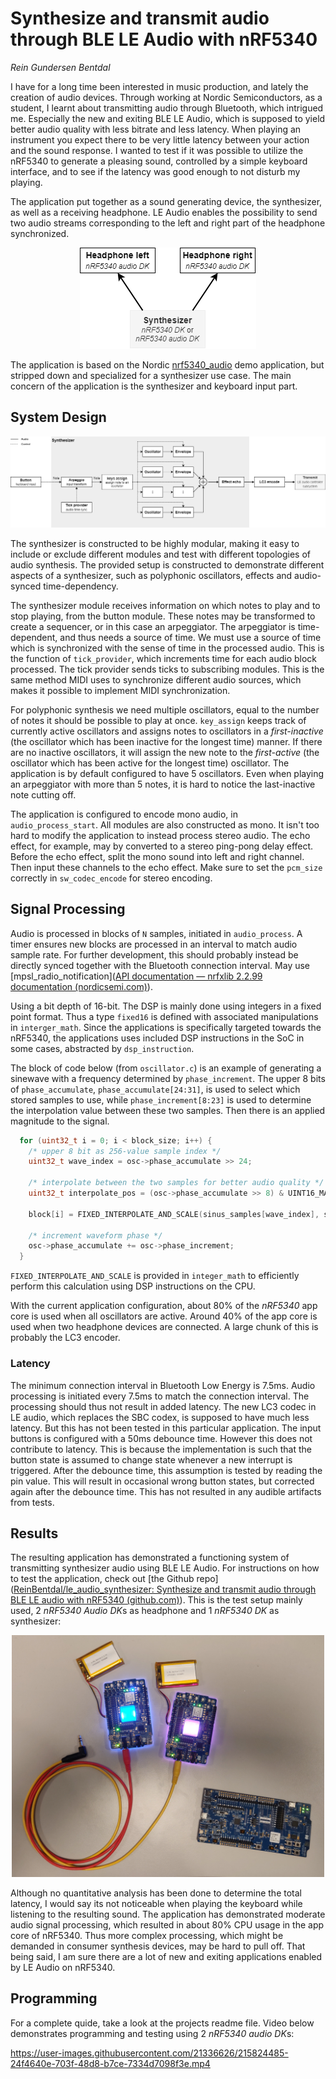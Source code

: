 # Synthesize and transmit audio through BLE LE Audio with nRF5340

*Rein Gundersen Bentdal*

I have for a long time been interested in music production, and lately the creation of audio devices. Through working at Nordic Semiconductors, as a student, I learnt about transmitting audio through Bluetooth, which intrigued me. Especially the new and exiting BLE LE Audio, which is supposed to yield better audio quality with less bitrate and less latency. When playing an instrument you expect there to be very little latency between your action and the sound response. I wanted to test if it was possible to utilize the nRF5340 to generate a pleasing sound, controlled by a simple keyboard interface,  and to see if the latency was good enough to not disturb my playing.

The application put together as a sound generating device, the synthesizer, as well as a receiving headphone. LE Audio enables the possibility to send two audio streams corresponding to the left and right part of the headphone synchronized.

<p align="center">
  <img src="./assets/devices.png" />
</p>

The application is based on the Nordic [nrf5340_audio](https://developer.nordicsemi.com/nRF_Connect_SDK/doc/latest/nrf/applications/nrf5340_audio/README.html) demo application, but stripped down and specialized for a synthesizer use case. The main concern of the application is the synthesizer and keyboard input part.

## System Design

<p align="center">
  <img src="./assets/synth_flowchart.png" />
</p>

The synthesizer is constructed to be highly modular, making it easy to include or exclude different modules and test with different topologies of audio synthesis. The provided setup is constructed to demonstrate different aspects of a synthesizer, such as polyphonic oscillators, effects and audio-synced time-dependency.

The synthesizer module receives information on which notes to play and to stop playing, from the button module. These notes may be transformed to create a sequencer, or in this case an arpeggiator. The arpeggiator is time-dependent, and thus needs a source of time. We must use a source of time which is synchronized with the sense of time in the processed audio. This is the function of `tick_provider`, which increments time for each audio block processed. The tick provider sends ticks to subscribing modules. This is the same method MIDI uses to synchronize different audio sources, which makes it possible to implement MIDI synchronization. 

For polyphonic synthesis we need multiple oscillators, equal to the number of notes it should be possible to play at once. `key_assign` keeps track of currently active oscillators and assigns notes to oscillators in a *first-inactive* (the oscillator which has been inactive for the longest time) manner. If there are no inactive oscillators, it will assign the new note to the *first-active* (the oscillator which has been active for the longest time) oscillator. The application is by default configured to have 5 oscillators. Even when playing an arpeggiator with more than 5 notes, it is hard to notice the last-inactive note cutting off.

The application is configured to encode mono audio, in `audio_process_start`. All modules are also constructed as mono.  It isn't too hard to modify the application to instead process stereo audio. The echo effect, for example, may by converted to a stereo ping-pong delay effect. Before the echo effect, split the mono sound into left and right channel. Then input these channels to the echo effect. Make sure to set the `pcm_size` correctly in `sw_codec_encode` for stereo encoding.

## Signal Processing

Audio is processed in blocks of `N` samples, initiated in `audio_process`. A timer ensures new blocks are processed in an interval to match audio sample rate. For further development, this should probably instead be directly synced together with the Bluetooth connection interval. May use [mpsl_radio_notification]([API documentation — nrfxlib 2.2.99 documentation (nordicsemi.com)](https://developer.nordicsemi.com/nRF_Connect_SDK/doc/latest/nrfxlib/mpsl/doc/api.html#c.mpsl_radio_notification_cfg_set)).

Using a bit depth of 16-bit. The DSP is mainly done using integers in a fixed point format. Thus a type `fixed16` is defined with associated manipulations in `interger_math`. Since the applications is specifically targeted towards the nRF5340, the applications uses included DSP instructions in the SoC in some cases, abstracted by `dsp_instruction`.

The block of code below (from `oscillator.c`) is an example of generating a sinewave with a frequency determined by `phase_increment`. The upper 8 bits of `phase_accumulate`, `phase_accumulate[24:31]`, is used to select which stored samples to use, while `phase_increment[8:23]` is used to determine the interpolation value between these two samples. Then there is an applied magnitude to the signal.

```c
  for (uint32_t i = 0; i < block_size; i++) {
    /* upper 8 bit as 256-value sample index */
    uint32_t wave_index = osc->phase_accumulate >> 24;

    /* interpolate between the two samples for better audio quality */
    uint32_t interpolate_pos = (osc->phase_accumulate >> 8) & UINT16_MAX;

    block[i] = FIXED_INTERPOLATE_AND_SCALE(sinus_samples[wave_index], sinus_samples[wave_index + 1], interpolate_pos, osc->magnitude);

    /* increment waveform phase */
    osc->phase_accumulate += osc->phase_increment;
  }
```

`FIXED_INTERPOLATE_AND_SCALE` is provided in `integer_math` to efficiently perform this calculation using DSP instructions on the CPU.

With the current application configuration, about 80% of the *nRF5340* app core is used when all oscillators are active. Around 40% of the app core is used when two headphone devices are connected. A large chunk of this is probably the LC3 encoder.

### Latency

The minimum connection interval in Bluetooth Low Energy is 7.5ms. Audio processing is initiated every 7.5ms to match the connection interval. The processing should thus not result in added latency. The new LC3 codec in LE audio, which replaces the SBC codex, is supposed to have much less latency. But this has not been tested in this particular application. The input buttons is configured with a 50ms debounce time. However this does not contribute to latency. This is because the implementation is such that the button state is assumed to change state whenever a new interrupt is triggered. After the debounce time, this assumption is tested by reading the pin value. This will result in occasional wrong button states, but corrected again after the debounce time. This has not resulted in any audible artifacts from tests.

## Results

The resulting application has demonstrated a functioning system of transmitting synthesizer audio using BLE LE Audio.  For instructions on how to test the application, check out [the Github repo]([ReinBentdal/le_audio_synthesizer: Synthesize and transmit audio through BLE LE audio with nRF5340 (github.com)](https://github.com/ReinBentdal/le_audio_synthesizer)).  This is the test setup mainly used, 2 *nRF5340 Audio DK*s as headphone and 1 *nRF5340 DK* as synthesizer:

<p align="center">
  <img width="500px" src="./assets/test_setup.jpg" />
</p>

Although no quantitative analysis has been done to determine the total latency, I would say its not noticeable when playing the keyboard while listening to the resulting sound. The application has demonstrated moderate audio signal processing, which resulted in about 80% CPU usage in the app core of nRF5340. Thus more complex processing, which might be demanded in consumer synthesis devices, may be hard to pull off. That being said, I am sure there are a lot of new and exiting applications enabled by LE Audio on nRF5340.

## Programming
For a complete quide, take a look at the projects readme file. Video below demonstrates programming and testing using 2 *nRF5340 audio DK*s:

https://user-images.githubusercontent.com/21336626/215824485-24f4640e-703f-48d8-b7ce-7334d7098f3e.mp4
